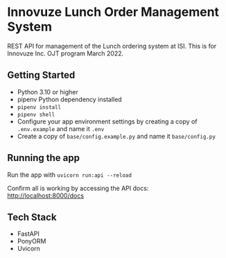 # Innovuze Lunch Order Management System

REST API for management of the Lunch ordering system at ISI. This is for Innovuze Inc. OJT program March 2022.

## Getting Started

- Python 3.10 or higher
- pipenv Python dependency installed
- `pipenv install`
- `pipenv shell`
- Configure your app environment settings by creating a copy of `.env.example` and name it `.env`
- Create a copy of `base/config.example.py` and name it `base/config.py`

## Running the app

Run the app with `uvicorn run:api --reload`

Confirm all is working by accessing the API docs: [http://localhost:8000/docs](http://localhost:8000/docs)

## Tech Stack

- FastAPI
- PonyORM
- Uvicorn
